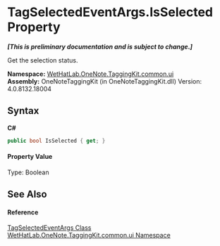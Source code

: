 # TagSelectedEventArgs.IsSelected Property 
 _**\[This is preliminary documentation and is subject to change.\]**_

Get the selection status.

**Namespace:**&nbsp;<a href="043a9407-ac38-b3ac-7348-a6090af495ad">WetHatLab.OneNote.TaggingKit.common.ui</a><br />**Assembly:**&nbsp;OneNoteTaggingKit (in OneNoteTaggingKit.dll) Version: 4.0.8132.18004

## Syntax

**C#**<br />
``` C#
public bool IsSelected { get; }
```


#### Property Value
Type: Boolean

## See Also


#### Reference
<a href="766329f8-e4b6-8124-92c3-0a9a82fee811">TagSelectedEventArgs Class</a><br /><a href="043a9407-ac38-b3ac-7348-a6090af495ad">WetHatLab.OneNote.TaggingKit.common.ui Namespace</a><br />
